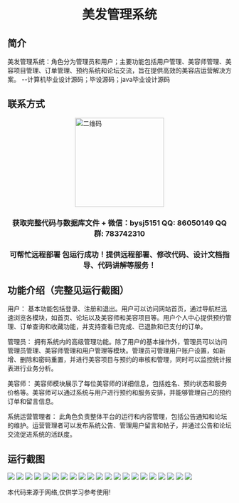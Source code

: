 <p><h1 align="center">美发管理系统</h1></p>

## 简介
美发管理系统：角色分为管理员和用户；主要功能包括用户管理、美容师管理、美容项目管理、订单管理、预约系统和论坛交流，旨在提供高效的美容店运营解决方案。    --计算机毕业设计源码；毕设源码；java毕业设计源码


## 联系方式
<img src="https://bs-1329754181.cos.ap-shanghai.myqcloud.com/wx.jpg" alt="二维码" style="display: block; margin: 0 auto;" width="200px">
<p><h3 align="center">获取完整代码与数据库文件 + 微信：bysj5151 QQ: 86050149 QQ群: 783742310</h3></p>
<p><h3 align="center">可帮忙远程部署 包运行成功！提供远程部署、修改代码、设计文档指导、代码讲解等服务！</h3></p>

## 功能介绍（完整见运行截图）
用户： 基本功能包括登录、注册和退出。用户可以访问网站首页，通过导航栏迅速浏览各模块，如首页、论坛以及美容师和美容项目等。用户个人中心提供预约管理、订单查询和收藏功能，并支持查看已完成、已退款和已支付的订单。

管理员： 拥有系统内的高级管理功能。除了用户的基本操作外，管理员可以访问管理员管理、美容师管理和用户管理等模块。管理员可管理用户账户设置，如新增、删除和密码重置，并进行美容项目与预约的审核和管理，同时可以监控统计报表进行业务分析。

美容师： 美容师模块展示了每位美容师的详细信息，包括姓名、预约状态和服务价格等。美容师可以通过系统与用户进行预约和服务安排，并能够管理自己的预约订单和留言信息。

系统运营管理者： 此角色负责整体平台的运行和内容管理，包括公告通知和论坛的维护。运营管理者可以发布系统公告、管理用户留言和帖子，并通过公告和论坛交流促进系统的活跃度。


## 运行截图
![](https://bs-1329754181.cos.ap-shanghai.myqcloud.com/spring/HairManagementSystem/img/001.jpg)
![](https://bs-1329754181.cos.ap-shanghai.myqcloud.com/spring/HairManagementSystem/img/002.jpg)
![](https://bs-1329754181.cos.ap-shanghai.myqcloud.com/spring/HairManagementSystem/img/003.jpg)
![](https://bs-1329754181.cos.ap-shanghai.myqcloud.com/spring/HairManagementSystem/img/004.jpg)
![](https://bs-1329754181.cos.ap-shanghai.myqcloud.com/spring/HairManagementSystem/img/005.jpg)
![](https://bs-1329754181.cos.ap-shanghai.myqcloud.com/spring/HairManagementSystem/img/006.jpg)
![](https://bs-1329754181.cos.ap-shanghai.myqcloud.com/spring/HairManagementSystem/img/007.jpg)
![](https://bs-1329754181.cos.ap-shanghai.myqcloud.com/spring/HairManagementSystem/img/008.jpg)
![](https://bs-1329754181.cos.ap-shanghai.myqcloud.com/spring/HairManagementSystem/img/009.jpg)
![](https://bs-1329754181.cos.ap-shanghai.myqcloud.com/spring/HairManagementSystem/img/010.jpg)
![](https://bs-1329754181.cos.ap-shanghai.myqcloud.com/spring/HairManagementSystem/img/011.jpg)
![](https://bs-1329754181.cos.ap-shanghai.myqcloud.com/spring/HairManagementSystem/img/012.jpg)
![](https://bs-1329754181.cos.ap-shanghai.myqcloud.com/spring/HairManagementSystem/img/013.jpg)
![](https://bs-1329754181.cos.ap-shanghai.myqcloud.com/spring/HairManagementSystem/img/014.jpg)
![](https://bs-1329754181.cos.ap-shanghai.myqcloud.com/spring/HairManagementSystem/img/015.jpg)
![](https://bs-1329754181.cos.ap-shanghai.myqcloud.com/spring/HairManagementSystem/img/016.jpg)
![](https://bs-1329754181.cos.ap-shanghai.myqcloud.com/spring/HairManagementSystem/img/017.jpg)
![](https://bs-1329754181.cos.ap-shanghai.myqcloud.com/spring/HairManagementSystem/img/018.jpg)
![](https://bs-1329754181.cos.ap-shanghai.myqcloud.com/spring/HairManagementSystem/img/019.jpg)
![](https://bs-1329754181.cos.ap-shanghai.myqcloud.com/spring/HairManagementSystem/img/020.jpg)
![](https://bs-1329754181.cos.ap-shanghai.myqcloud.com/spring/HairManagementSystem/img/021.jpg)

<p>本代码来源于网络,仅供学习参考使用!</p>

